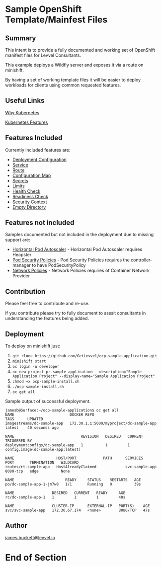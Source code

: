 # Sample OpenShift Template/Mainfest Files

## Summary

This intent is to provide a fully documented and working set of OpenShift manifest files for Levvel Consultants.

This example deploys a Wildfly server and exposes it via a route on minishift.

By having a set of working template files it will be easier to deploy workloads for clients using common requested features.

## Useful Links

[Why Kubernetes](https://cloud.google.com/kubernetes-engine/kubernetes-comic)

[Kubernetes Features](https://deis.com/blog/2016/kubernetes-illustrated-guide)

## Features Included

Currently included features are:
* [Deployment Configuration](https://docs.openshift.com/container-platform/3.9/dev_guide/deployments/how_deployments_work.html)
* [Service](https://kubernetes.io/docs/concepts/services-networking/service)
* [Route](https://docs.openshift.com/container-platform/3.9/architecture/networking/routes.html)
* [Configuration Map](https://kubernetes.io/docs/tasks/configure-pod-container/configure-pod-configmap)
* [Secrets](https://kubernetes.io/docs/concepts/configuration/secret)
* [Limits](https://kubernetes.io/docs/concepts/configuration/manage-compute-resources-container)
* [Health Check](https://kubernetes.io/docs/tasks/configure-pod-container/configure-liveness-readiness-probes)
* [Readiness Check](https://kubernetes.io/docs/tasks/configure-pod-container/configure-liveness-readiness-probes)
* [Security Context](https://kubernetes.io/docs/tasks/configure-pod-container/security-context)
* [Empty Directory](https://kubernetes.io/docs/concepts/storage/volumes/#emptydir)

## Features not included

Samples documented but not included in the deployment due to missing support are:
* [Horizontal Pod Autoscaler](https://kubernetes.io/docs/tasks/run-application/horizontal-pod-autoscale) - Horizontal Pod Autoscaler requires Heapster
* [Pod Security Policies](https://kubernetes.io/docs/concepts/policy/pod-security-policy) - Pod Security Policies requires the controller-manager to have PodSecurityPolicy
* [Network Policies](https://kubernetes.io/docs/concepts/services-networking/network-policies) - Network Policies requires of Container Network Provider

## Contribution

Please feel free to contribute and re-use.

If you contribute please try to fully document to asssit consultants in understanding the features being added.

## Deployment

To deploy on minishift just:

1. `git clone https://github.com/GetLevvel/ocp-sample-application.git`
2. `minishift start`
3. `oc login -u developer`
4. `oc new-project pr-sample-application --description="Sample Application Project" --display-name="Sample Application Project"`
5. `chmod +x ocp-sample-install.sh`
6. `./ocp-sample-install.sh`
7. `oc get all`

Sample output of successful deployment.

```
jamesb@Surface:~/ocp-sample-application$ oc get all
NAME                         DOCKER REPO                               TAGS      UPDATED
imagestreams/dc-sample-app   172.30.1.1:5000/myproject/dc-sample-app   latest    40 seconds ago

NAME                              REVISION   DESIRED   CURRENT   TRIGGERED BY
deploymentconfigs/dc-sample-app   1          1         1         config,image(dc-sample-app:latest)

NAME                   HOST/PORT            PATH      SERVICES         PORT       TERMINATION   WILDCARD
routes/rt-sample-app   HostAlreadyClaimed             svc-sample-app   8080-tcp   edge          None

NAME                       READY     STATUS    RESTARTS   AGE
po/dc-sample-app-1-jm7w8   1/1       Running   0          39s

NAME                 DESIRED   CURRENT   READY     AGE
rc/dc-sample-app-1   1         1         1         40s

NAME                 CLUSTER-IP      EXTERNAL-IP   PORT(S)    AGE
svc/svc-sample-app   172.30.67.174   <none>        8080/TCP   47s
```
## Author
james.buckett@levvel.io


# End of Section
